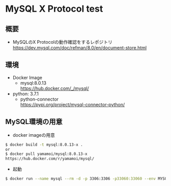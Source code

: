 # MySQL X Protocol test

## 概要

* MySQLのX Protocolの動作確認をするレポジトリ  
https://dev.mysql.com/doc/refman/8.0/en/document-store.html

## 環境

* Docker Image
    * mysql:8.0.13  
    https://hub.docker.com/_/mysql/
* python: 3.7.1
    * python-connector  
    https://pypi.org/project/mysql-connector-python/

## MySQL環境の用意

* docker imageの用意
```sh
$ docker build -t mysql:8.0.13-x .
or
$ docker pull yamamoi/mysql:8.0.13-x
https://hub.docker.com/r/yamamoi/mysql/
```
* 起動
```sh
$ docker run --name mysql --rm -d -p 3306:3306 -p33060:33060 --env MYSQL_ROOT_PASSWORD='root' yamamoi/mysql:8.0.13-x
```
